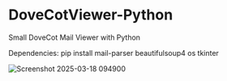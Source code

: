 # DoveCotViewer-Python
Small DoveCot Mail Viewer with Python

Dependencies:
pip install mail-parser beautifulsoup4 os tkinter

![Screenshot 2025-03-18 094900](https://github.com/user-attachments/assets/9ed908a0-0650-4270-8d4f-a99d8a709388)
